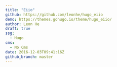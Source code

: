 ```yaml
---
title: "Eiio"
github: https://github.com/leonhe/hugo_eiio
demo: https://themes.gohugo.io/theme/hugo_eiio/
author: Leon He
draft: true
ssg:
  - Hugo
cms:
  - No Cms
date: 2016-12-03T09:41:16Z
github_branch: master
---
```

